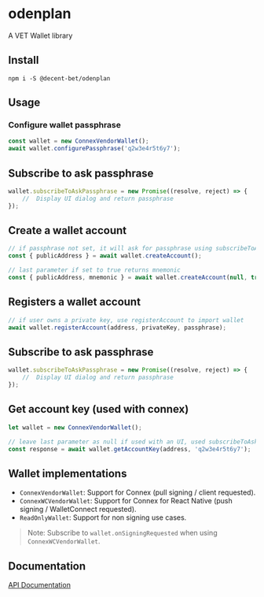 # odenplan
A VET  Wallet library

## Install

`npm i -S @decent-bet/odenplan`


## Usage

### Configure wallet passphrase

```typescript
const wallet = new ConnexVendorWallet();    
await wallet.configurePassphrase('q2w3e4r5t6y7');

```

## Subscribe to ask passphrase

```typescript
wallet.subscribeToAskPassphrase = new Promise((resolve, reject) => {
    //  Display UI dialog and return passphrase
});
```

## Create a wallet account

```typescript
// if passphrase not set, it will ask for passphrase using subscribeToAskPassphrase
const { publicAddress } = await wallet.createAccount();

// last parameter if set to true returns mnemonic
const { publicAddress, mnemonic } = await wallet.createAccount(null, true);
```


## Registers a wallet account

```typescript
// if user owns a private key, use registerAccount to import wallet
await wallet.registerAccount(address, privateKey, passphrase);
```

## Subscribe to ask passphrase

```typescript
wallet.subscribeToAskPassphrase = new Promise((resolve, reject) => {
    //  Display UI dialog and return passphrase
});
```

## Get account key (used with connex)

```typescript
let wallet = new ConnexVendorWallet();

// leave last parameter as null if used with an UI, used subscribeToAskPassphrase
const response = await wallet.getAccountKey(address, 'q2w3e4r5t6y7');
```


## Wallet implementations

* `ConnexVendorWallet`: Support for Connex (pull signing / client requested).
* `ConnexWCVendorWallet`: Support for Connex for React Native (push signing / WalletConnect requested).
* `ReadOnlyWallet`: Support for non signing use cases.

> Note: Subscribe to `wallet.onSigningRequested` when using `ConnexWCVendorWallet`.

## Documentation

[API Documentation](/docs/README.md)